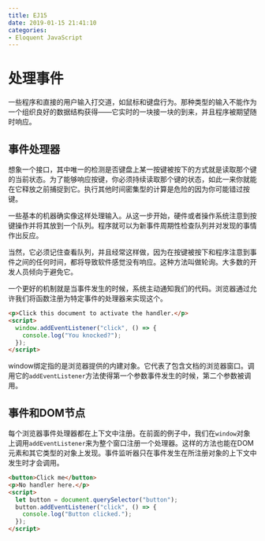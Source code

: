 ```yaml
---
title: EJ15
date: 2019-01-15 21:41:10
categories:
- Eloquent JavaScript
---
```


# 处理事件

一些程序和直接的用户输入打交道，如鼠标和键盘行为。那种类型的输入不能作为一个组织良好的数据结构获得——它实时的一块接一块的到来，并且程序被期望随时响应。

## 事件处理器

想象一个接口，其中唯一的检测是否键盘上某一按键被按下的方式就是读取那个键的当前状态。为了能够响应按键，你必须持续读取那个键的状态，如此一来你就能在它释放之前捕捉到它。执行其他时间密集型的计算是危险的因为你可能错过按键。

一些基本的机器确实像这样处理输入。从这一步开始，硬件或者操作系统注意到按键操作并将其放到一个队列。程序就可以为新事件周期性检查队列并对发现的事情作出反应。

当然，它必须记住查看队列，并且经常这样做，因为在按键被按下和程序注意到事件之间的任何时间，都将导致软件感觉没有响应。这种方法叫做轮询。大多数的开发人员倾向于避免它。

一个更好的机制就是当事件发生的时候，系统主动通知我们的代码。浏览器通过允许我们将函数注册为特定事件的处理器来实现这个。
```html
<p>Click this document to activate the handler.</p>
<script>
  window.addEventListener("click", () => {
    console.log("You knocked?");
  });
</script>
```
window绑定指的是浏览器提供的内建对象。它代表了包含文档的浏览器窗口。调用它的`addEventListener`方法使得第一个参数事件发生的时候，第二个参数被调用。

## 事件和DOM节点

每个浏览器事件处理器都在上下文中注册。在前面的例子中，我们在`window`对象上调用`addEventListener`来为整个窗口注册一个处理器。这样的方法也能在DOM元素和其它类型的对象上发现。事件监听器只在事件发生在所注册对象的上下文中发生时才会调用。

```html
<button>Click me</button>
<p>No handler here.</p>
<script>
  let button = document.querySelector("button");
  button.addEventListener("click", () => {
    console.log("Button clicked.");
  });
</script>
```